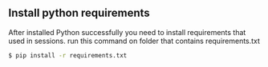 ## Install python requirements
After installed Python successfully you need to install requirements that used in sessions. run this command on folder that contains requirements.txt
```bash
$ pip install -r requirements.txt
```
